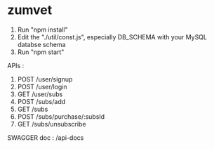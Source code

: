 # zumvet
1. Run "npm install"
2. Edit the "./util/const.js", especially DB_SCHEMA with your MySQL databse schema
3. Run "npm start"

APIs :
1. POST /user/signup
2. POST /user/login
3. GET /user/subs
4. POST /subs/add
5. GET /subs
6. POST /subs/purchase/:subsId
7. GET /subs/unsubscribe

SWAGGER doc : /api-docs
